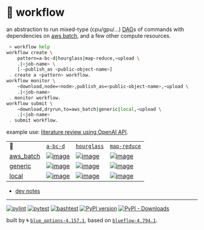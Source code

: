 # 📜 workflow

an abstraction to run mixed-type (cpu/gpu/...) [DAG](https://networkx.org/documentation/stable/reference/classes/digraph.html)s of commands with dependencies on [aws batch](https://aws.amazon.com/batch/), and a few other compute resources.

```bash
 > workflow help
workflow create \
	pattern=a-bc-d|hourglass|map-reduce,~upload \
	.|<job-name> \
	[--publish_as <public-object-name>]
 . create a <pattern> workflow.
workflow monitor \
	~download,node=<node>,publish_as=<public-object-name>,~upload \
	.|<job-name>
 . monitor workflow.
workflow submit \
	~download,dryrun,to=aws_batch|generic|local,~upload \
	.|<job-name>
 . submit workflow.
```

example use: [literature review using OpenAI API](https://github.com/kamangir/openai-commands/tree/main/openai_commands/literature_review).

|   |   |   |   |
| --- | --- | --- | --- |
| 📜 | [`a-bc-d`](./patterns/a-bc-d.dot) | [`hourglass`](./patterns/hourglass.dot) | [`map-reduce`](./patterns/map-reduce.dot) |
| [aws_batch](./runners/aws_batch.py) | [![image](https://kamangir-public.s3.ca-central-1.amazonaws.com/aws_batch-a-bc-d/workflow.gif?raw=true&random=4jdOdWnVSQcaS2fo)](https://kamangir-public.s3.ca-central-1.amazonaws.com/aws_batch-a-bc-d/workflow.gif?raw=true&random=4jdOdWnVSQcaS2fo) | [![image](https://kamangir-public.s3.ca-central-1.amazonaws.com/aws_batch-hourglass/workflow.gif?raw=true&random=TZ10vuWsI7yjNlNI)](https://kamangir-public.s3.ca-central-1.amazonaws.com/aws_batch-hourglass/workflow.gif?raw=true&random=TZ10vuWsI7yjNlNI) | [![image](https://kamangir-public.s3.ca-central-1.amazonaws.com/aws_batch-map-reduce/workflow.gif?raw=true&random=E3mdSLJhASgVQubT)](https://kamangir-public.s3.ca-central-1.amazonaws.com/aws_batch-map-reduce/workflow.gif?raw=true&random=E3mdSLJhASgVQubT) |
| [generic](./runners/generic.py) | [![image](https://kamangir-public.s3.ca-central-1.amazonaws.com/generic-a-bc-d/workflow.gif?raw=true&random=sU8mcAVGjuZE4WQa)](https://kamangir-public.s3.ca-central-1.amazonaws.com/generic-a-bc-d/workflow.gif?raw=true&random=sU8mcAVGjuZE4WQa) | [![image](https://kamangir-public.s3.ca-central-1.amazonaws.com/generic-hourglass/workflow.gif?raw=true&random=mn1IOWjlNmmQRGhN)](https://kamangir-public.s3.ca-central-1.amazonaws.com/generic-hourglass/workflow.gif?raw=true&random=mn1IOWjlNmmQRGhN) | [![image](https://kamangir-public.s3.ca-central-1.amazonaws.com/generic-map-reduce/workflow.gif?raw=true&random=u2cxlKIW1KWjQMyA)](https://kamangir-public.s3.ca-central-1.amazonaws.com/generic-map-reduce/workflow.gif?raw=true&random=u2cxlKIW1KWjQMyA) |
| [local](./runners/local.py) | [![image](https://kamangir-public.s3.ca-central-1.amazonaws.com/local-a-bc-d/workflow.gif?raw=true&random=2UWOyEkhhpJA6AdD)](https://kamangir-public.s3.ca-central-1.amazonaws.com/local-a-bc-d/workflow.gif?raw=true&random=2UWOyEkhhpJA6AdD) | [![image](https://kamangir-public.s3.ca-central-1.amazonaws.com/local-hourglass/workflow.gif?raw=true&random=NYI9R5FlWByYL45k)](https://kamangir-public.s3.ca-central-1.amazonaws.com/local-hourglass/workflow.gif?raw=true&random=NYI9R5FlWByYL45k) | [![image](https://kamangir-public.s3.ca-central-1.amazonaws.com/local-map-reduce/workflow.gif?raw=true&random=UOjLrjnEFtuDH1H3)](https://kamangir-public.s3.ca-central-1.amazonaws.com/local-map-reduce/workflow.gif?raw=true&random=UOjLrjnEFtuDH1H3) |

- [dev notes](https://arash-kamangir.medium.com/%EF%B8%8F-openai-experiments-54-e49117dc69ef)

---


[![pylint](https://github.com/kamangir/notebooks-and-scripts/actions/workflows/pylint.yml/badge.svg)](https://github.com/kamangir/notebooks-and-scripts/actions/workflows/pylint.yml) [![pytest](https://github.com/kamangir/notebooks-and-scripts/actions/workflows/pytest.yml/badge.svg)](https://github.com/kamangir/notebooks-and-scripts/actions/workflows/pytest.yml) [![bashtest](https://github.com/kamangir/notebooks-and-scripts/actions/workflows/bashtest.yml/badge.svg)](https://github.com/kamangir/notebooks-and-scripts/actions/workflows/bashtest.yml) [![PyPI version](https://img.shields.io/pypi/v/notebooks-and-scripts.svg)](https://pypi.org/project/notebooks-and-scripts/) [![PyPI - Downloads](https://img.shields.io/pypi/dd/notebooks-and-scripts)](https://pypistats.org/packages/notebooks-and-scripts)

built by 🌀 [`blue_options-4.157.1`](https://github.com/kamangir/awesome-bash-cli), based on [`blueflow-4.794.1`](https://github.com/kamangir/notebooks-and-scripts).
